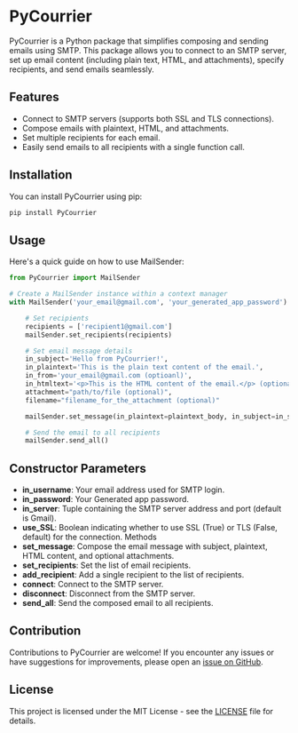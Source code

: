 # PyCourrier

PyCourrier is a Python package that simplifies composing and sending emails using SMTP. This package allows you to connect to an SMTP server, set up email content (including plain text, HTML, and attachments), specify recipients, and send emails seamlessly.

## Features

- Connect to SMTP servers (supports both SSL and TLS connections).
- Compose emails with plaintext, HTML, and attachments.
- Set multiple recipients for each email.
- Easily send emails to all recipients with a single function call.

## Installation

You can install PyCourrier using pip:

```bash
pip install PyCourrier
```

## Usage

Here's a quick guide on how to use MailSender:

```python
from PyCourrier import MailSender

# Create a MailSender instance within a context manager
with MailSender('your_email@gmail.com', 'your_generated_app_password') as mailSender:

    # Set recipients
    recipients = ['recipient1@gmail.com']
    mailSender.set_recipients(recipients)

    # Set email message details
    in_subject='Hello from PyCourrier!',
    in_plaintext='This is the plain text content of the email.',
    in_from='your_email@gmail.com (optioanl)',
    in_htmltext='<p>This is the HTML content of the email.</p> (optional)',
    attachment="path/to/file (optional)",
    filename="filename_for_the_attachment (optional)"

    mailSender.set_message(in_plaintext=plaintext_body, in_subject=in_subject, in_from=in_from, in_htmltext=in_htmltext, attachment=attachment, filename=filename)

    # Send the email to all recipients
    mailSender.send_all()
```

## Constructor Parameters
- **in_username**: Your email address used for SMTP login.
- **in_password**: Your Generated app password.
- **in_server**: Tuple containing the SMTP server address and port (default is Gmail).
- **use_SSL**: Boolean indicating whether to use SSL (True) or TLS (False, default) for the connection.
Methods
- **set_message**: Compose the email message with subject, plaintext, HTML content, and optional attachments.
- **set_recipients**: Set the list of email recipients.
- **add_recipient**: Add a single recipient to the list of recipients.
- **connect**: Connect to the SMTP server.
- **disconnect**: Disconnect from the SMTP server.
- **send_all**: Send the composed email to all recipients.

## Contribution
Contributions to PyCourrier are welcome! If you encounter any issues or have suggestions for improvements, please open an [issue on GitHub](https://github.com/mjiid/PyCourrier/issues).

## License
This project is licensed under the MIT License - see the [LICENSE](LICENSE) file for details.